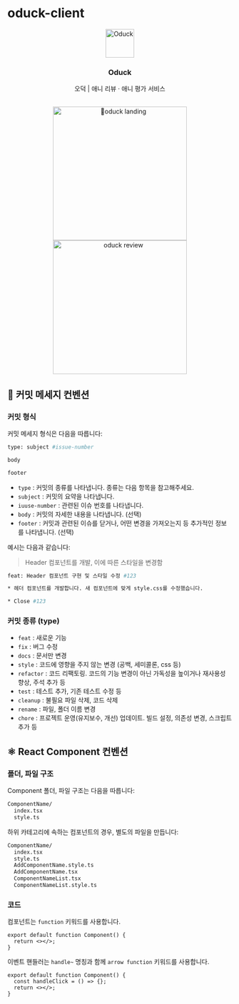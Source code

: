 # oduck-client

<div align="center">
  <div>
    <a href="https://oduck.io">
      <img
        src="https://avatars.githubusercontent.com/u/140365011?s=200&v=4"
        alt="Oduck"
        height="64"
      />
    </a>
  </div>
  <h3>
    <b>
      Oduck
    </b>
  </h3>
  <p>
    오덕 | 애니 리뷰 · 애니 평가 서비스
  </p>


  <br />
  <div>
    <a href="https://oduck.io" display=flex>
      <img height=300 alt="oduck landing" 
src="https://github.com/oduck-team/oduck-client/assets/105474635/174bbd10-ca3e-48c0-a2d0-ded8858c20de">
      <img height=300 alt="oduck review" src="https://github.com/oduck-team/oduck-client/assets/105474635/40015256-5144-48c5-84d8-bc49d83b4fc7">
    </a>
  </div>
</div>

## 💬 커밋 메세지 컨벤션

### 커밋 형식

커밋 메세지 형식은 다음을 따릅니다:

```bash
type: subject #issue-number

body

footer
```

- `type` : 커밋의 종류를 나타냅니다. 종류는 다음 항목을 참고해주세요.
- `subject` : 커밋의 요약을 나타냅니다.
- `iuuse-number` : 관련된 이슈 번호를 나타냅니다.
- `body` : 커밋의 자세한 내용을 나타냅니다. (선택)
- `footer` : 커밋과 관련된 이슈를 닫거나, 어떤 변경을 가져오는지 등 추가적인 정보를 나타냅니다. (선택)

예시는 다음과 같습니다:

> Header 컴포넌트를 개발, 이에 따른 스타일을 변경함

```bash
feat: Header 컴포넌트 구현 및 스타일 수정 #123

* 헤더 컴포넌트를 개발합니다. 새 컴포넌트에 맞게 style.css를 수정했습니다.

* Close #123
```

### 커밋 종류 (type)

- `feat` : 새로운 기능
- `fix` : 버그 수정
- `docs` : 문서만 변경
- `style` : 코드에 영향을 주지 않는 변경 (공백, 세미콜론, css 등)
- `refactor` : 코드 리팩토링. 코드의 기능 변경이 아닌 가독성을 높이거나 재사용성 향상, 주석 추가 등
- `test` : 테스트 추가, 기존 테스트 수정 등
- `cleanup` : 불필요 파일 삭제, 코드 삭제
- `rename` : 파일, 폴더 이름 변경
- `chore` : 프로젝트 운영(유지보수, 개선) 업데이트. 빌드 설정, 의존성 변경, 스크립트 추가 등

## ⚛️ React Component 컨벤션
### 폴더, 파일 구조
Component 폴더, 파일 구조는 다음을 따릅니다:
```bash
ComponentName/
  index.tsx
  style.ts
```
하위 카테고리에 속하는 컴포넌트의 경우, 별도의 파일을 만듭니다:
```bash
ComponentName/
  index.tsx
  style.ts
  AddComponentName.style.ts
  AddComponentName.tsx
  ComponentNameList.tsx
  ComponentNameList.style.ts
```

### 코드
컴포넌트는 `function` 키워드를 사용합니다.
```tsx
export default function Component() {
  return <></>;
}
```
이벤트 핸들러는 `handle~` 명칭과 함께 `arrow function` 키워드를 사용합니다.
```tsx
export default function Component() {
  const handleClick = () => {};
  return <></>;
}
```
